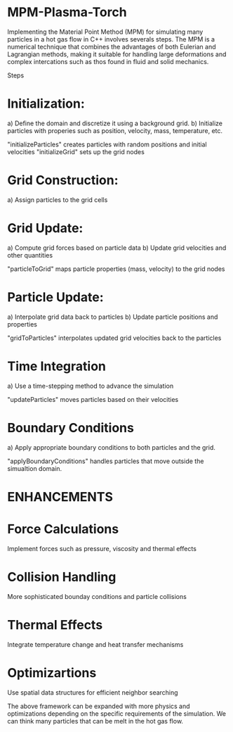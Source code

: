 # MPM-Plasma-Torch
Implementing the Material Point Method (MPM) for simulating many particles in a hot gas flow in C++ involves severals steps.
The MPM is a numerical technique that combines the advantages of both Eulerian and Lagrangian methods, making it suitable for handling large deformations 
and complex intercations such as thos found in fluid and solid mechanics.

Steps 
# Initialization:

a) Define the domain and discretize it using a background grid.
b) Initialize particles with properies such as position, velocity, mass, temperature, etc.

"initializeParticles" creates particles with random positions and initial velocities
"initializeGrid" sets up the grid nodes

# Grid Construction:

a) Assign particles to the grid cells

# Grid Update:

a) Compute grid forces based on particle data
b) Update grid velocities and other quantities

"particleToGrid" maps particle properties (mass, velocity) to the grid nodes

# Particle Update:

a) Interpolate grid data back to particles
b) Update particle positions and properties

"gridToParticles" interpolates updated grid velocities back to the particles

# Time Integration

a) Use a time-stepping method to advance the simulation

"updateParticles" moves particles based on their velocities

# Boundary Conditions

a) Apply appropriate boundary conditions to both particles and the grid.

"applyBoundaryConditions" handles particles that move outside the simualtion domain.

# ENHANCEMENTS
# Force Calculations
Implement forces such as pressure, viscosity and thermal effects     
# Collision Handling
More sophisticated bounday conditions and particle collisions
# Thermal Effects
Integrate temperature change and heat transfer mechanisms
# Optimizartions
Use spatial data structures for efficient neighbor searching

The above framework can be expanded with more physics and optimizations depending on the specific requirements of the simulation.
We can think many particles that can be melt in the hot gas flow.













